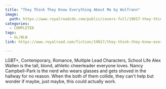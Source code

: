 ```yaml
---
title: "They Think They Know Everything About Me by Wulfrann"
image:
  path: https://www.royalroadcdn.com/public/covers-full/19017-they-think-they-know-everything-about-me.jpg
categories:
  - COMPLETED
tags:
  - GL/WLW
link: https://www.royalroad.com/fiction/19017/they-think-they-know-everything-about-me

---
```

LGBT+, Contemporary, Romance, Multiple Lead Characters, School Life Alex Wallen is the tall, blond, athletic cheerleader everyone loves.
Nancy Campbell-Park is the nerd who wears glasses and gets shoved in the hallway for no reason.
When the both of them collide, they can't help but wonder if maybe, just maybe, this could actually work.